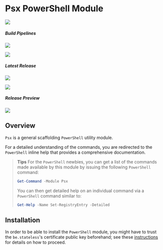 ﻿# Psx PowerShell Module

[![][github.badge]][github]

##### Build Pipelines

[![][pipeline.mr.badge]][pipeline.mr]

[![][pipeline.ci.badge]][pipeline.ci]

##### Latest Release

[![][module.badge]][module]

[![][release.badge]][release]

##### Release Preview

[![][module.preview.badge]][module.preview]

## Overview

`Psx` is a general scaffolding `PowerShell` utility module.

For a detailed understanding of the commands, you are redirected to the `PowerShell` inline help that provides a comprehensive documentation.

> **Tips** For the `PowerShell` newbies, you can get a list of the commands made available by this module by issuing the following `PowerShell` command:
>
> ```PowerShell
> Get-Command -Module Psx
> ```
>
> You can then get detailed help on an individual command via a `PowerShell` command similar to:
>
> ```PowerShell
> Get-Help -Name Set-RegistryEntry -Detailed
> ```

## Installation

In order to be able to install the `PowerShell` module, you might have to trust the `be.stateless`'s certificate public key beforehand; see these [instructions](../Installation.md) for details on how to proceed.

<!-- badges -->

[doc.install]: https://www.stateless.be/PowerShell/Module/Installation.html "PowerShell Module Installation"
[doc.main.badge]: https://img.shields.io/static/v1?label=BizTalk.Factory%20SDK&message=User's%20Guide&color=8CA1AF&logo=readthedocs
[doc.main]: https://www.stateless.be/ "BizTalk.Factory SDK User's Guide"
[doc.this.badge]: https://img.shields.io/static/v1?label=Psx&message=User's%20Guide&color=8CA1AF&logo=readthedocs
[doc.this]: https://www.stateless.be/PowerShell/Module/Psx "Psx PowerShell Module User's Guide"
[github.badge]: https://img.shields.io/static/v1?label=Repository&message=Be.Stateless.PowerShell.Module.Psx&logo=github
[github]: https://github.com/icraftsoftware/Be.Stateless.PowerShell.Module.Psx "Be.Stateless.PowerShell.Module.Psx GitHub Repository"
[module.badge]: https://img.shields.io/powershellgallery/v/Psx.svg?label=Psx&style=flat&logo=powershell
[module]: https://www.powershellgallery.com/packages/Psx "Psx PowerShell Module"
[module.preview.badge]: https://badge-factory.azurewebsites.net/package/icraftsoftware/be.stateless/BizTalk.Factory.Preview/Psx?logo=powershell
[module.preview]: https://dev.azure.com/icraftsoftware/be.stateless/_packaging?_a=package&feed=BizTalk.Factory.Preview&package=Psx&protocolType=NuGet "Psx PowerShell Module Preview"
[pipeline.ci.badge]: https://dev.azure.com/icraftsoftware/be.stateless/_apis/build/status/Be.Stateless.PowerShell.Module.Psx%20Continuous%20Integration?branchName=master&label=Continuous%20Integration%20Build
[pipeline.ci]: https://dev.azure.com/icraftsoftware/be.stateless/_build/latest?definitionId=21&branchName=master "Be.Stateless.PowerShell.Module.Psx Continuous Integration Build Pipeline"
[pipeline.mr.badge]: https://dev.azure.com/icraftsoftware/be.stateless/_apis/build/status/Be.Stateless.PowerShell.Module.Psx%20Manual%20Release?branchName=master&label=Manual%20Release%20Build
[pipeline.mr]: https://dev.azure.com/icraftsoftware/be.stateless/_build/latest?definitionId=22&branchName=master "Be.Stateless.PowerShell.Module.Psx Manual Release Build Pipeline"
[release.badge]: https://img.shields.io/github/v/release/icraftsoftware/Be.Stateless.PowerShell.Module.Psx?label=Release&logo=github
[release]: https://github.com/icraftsoftware/Be.Stateless.PowerShell.Module.Psx/releases/latest "Be.Stateless.PowerShell.Module.Psx GitHub Release"
